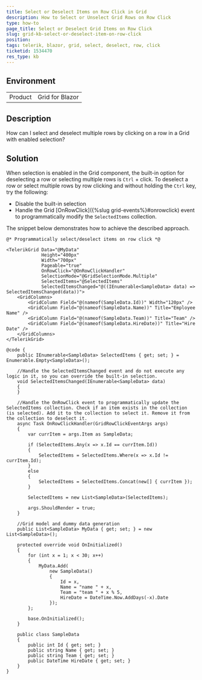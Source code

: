 ```yaml
---
title: Select or Deselect Items on Row Click in Grid
description: How to Select or Unselect Grid Rows on Row Click
type: how-to
page_title: Select or Deselect Grid Items on Row Click
slug: grid-kb-select-or-deselect-item-on-row-click
position: 
tags: telerik, blazor, grid, select, deselect, row, click
ticketid: 1534470
res_type: kb
---
```


## Environment
<table>
	<tbody>
		<tr>
			<td>Product</td>
			<td>Grid for Blazor</td>
		</tr>
	</tbody>
</table>


## Description

How can I select and deselect multiple rows by clicking on a row in a Grid with enabled selection?

## Solution

When selection is enabled in the Grid component, the built-in option for deselecting a row or selecting multiple rows is `Ctrl` + click. To deselect a row or select multiple rows by row clicking and without holding the `Ctrl` key, try the following:

* Disable the built-in selection
* Handle the Grid [OnRowClick]({%slug grid-events%}#onrowclick) event to programmatically modify the `SelectedItems` collection.

The snippet below demonstrates how to achieve the described approach.

````CSHTML
@* Programmatically select/deselect items on row click *@

<TelerikGrid Data="@MyData"
             Height="400px"
             Width="700px"
             Pageable="true"
             OnRowClick="@OnRowClickHandler"
             SelectionMode="@GridSelectionMode.Multiple"
             SelectedItems="@SelectedItems"
             SelectedItemsChanged="@((IEnumerable<SampleData> data) => SelectedItemsChanged(data))">
    <GridColumns>
        <GridColumn Field="@(nameof(SampleData.Id))" Width="120px" />
        <GridColumn Field="@(nameof(SampleData.Name))" Title="Employee Name" />
        <GridColumn Field="@(nameof(SampleData.Team))" Title="Team" />
        <GridColumn Field="@(nameof(SampleData.HireDate))" Title="Hire Date" />
    </GridColumns>
</TelerikGrid>

@code {
    public IEnumerable<SampleData> SelectedItems { get; set; } = Enumerable.Empty<SampleData>();

    //Handle the SelectedItemsChanged event and do not execute any logic in it, so you can override the built-in selection.
    void SelectedItemsChanged(IEnumerable<SampleData> data)
    {
    }

    //Handle the OnRowClick event to programmatically update the SelectedItems collection. Check if an item exists in the collection (is selected). Add it to the collection to select it. Remove it from the collection to deselect it.
    async Task OnRowClickHandler(GridRowClickEventArgs args)
    {
        var currItem = args.Item as SampleData;

        if (SelectedItems.Any(x => x.Id == currItem.Id))
        {
            SelectedItems = SelectedItems.Where(x => x.Id != currItem.Id);
        }
        else
        {
            SelectedItems = SelectedItems.Concat(new[] { currItem });
        }

        SelectedItems = new List<SampleData>(SelectedItems);        

        args.ShouldRender = true;
    }

    //Grid model and dummy data generation
    public List<SampleData> MyData { get; set; } = new List<SampleData>();

    protected override void OnInitialized()
    {
        for (int x = 1; x < 30; x++)
        {
            MyData.Add(
                new SampleData()
                {
                    Id = x,
                    Name = "name " + x,
                    Team = "team " + x % 5,
                    HireDate = DateTime.Now.AddDays(-x).Date
                });
        };

        base.OnInitialized();
    }

    public class SampleData
    {
        public int Id { get; set; }
        public string Name { get; set; }
        public string Team { get; set; }
        public DateTime HireDate { get; set; }
    }
}
````
